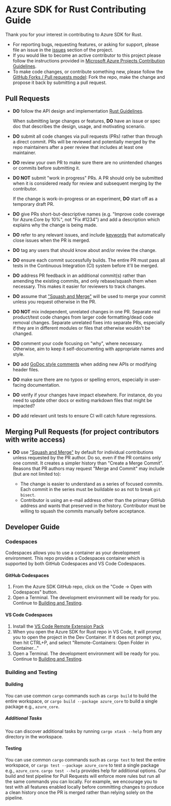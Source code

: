 # Azure SDK for Rust Contributing Guide

Thank you for your interest in contributing to Azure SDK for Rust.

- For reporting bugs, requesting features, or asking for support, please file an issue in the [issues](https://github.com/Azure/azure-sdk-for-rust/issues) section of the project.
- If you would like to become an active contributor to this project please follow the instructions provided in [Microsoft Azure Projects Contribution Guidelines](https://azure.github.io/azure-sdk/policies_opensource.html).
- To make code changes, or contribute something new, please follow the [GitHub Forks / Pull requests model](https://help.github.com/articles/fork-a-repo/): Fork the repo, make the change and propose it back by submitting a pull request.

## Pull Requests

- **DO** follow the API design and implementation [Rust Guidelines](https://azure.github.io/azure-sdk/rust_introduction.html).

  When submitting large changes or features, **DO** have an issue or spec doc that describes the design, usage, and motivating scenario.

- **DO** submit all code changes via pull requests (PRs) rather than through a direct commit. PRs will be reviewed and potentially merged by the repo maintainers after a peer review that includes at least one maintainer.
- **DO** review your own PR to make sure there are no unintended changes or commits before submitting it.
- **DO NOT** submit "work in progress" PRs. A PR should only be submitted when it is considered ready for review and subsequent merging by the contributor.

  If the change is work-in-progress or an experiment, **DO** start off as a temporary draft PR.

- **DO** give PRs short-but-descriptive names (e.g. "Improve code coverage for Azure.Core by 10%", not "Fix #1234") and add a description which explains why the change is being made.
- **DO** refer to any relevant issues, and include [keywords](https://help.github.com/articles/closing-issues-via-commit-messages/) that automatically close issues when the PR is merged.
- **DO** tag any users that should know about and/or review the change.
- **DO** ensure each commit successfully builds. The entire PR must pass all tests in the Continuous Integration (CI) system before it'll be merged.
- **DO** address PR feedback in an additional commit(s) rather than amending the existing commits, and only rebase/squash them when necessary. This makes it easier for reviewers to track changes.
- **DO** assume that ["Squash and Merge"](https://github.com/blog/2141-squash-your-commits) will be used to merge your commit unless you request otherwise in the PR.
- **DO NOT** mix independent, unrelated changes in one PR. Separate real product/test code changes from larger code formatting/dead code removal changes. Separate unrelated fixes into separate PRs, especially if they are in different modules or files that otherwise wouldn't be changed.
- **DO** comment your code focusing on "why", where necessary. Otherwise, aim to keep it self-documenting with appropriate names and style.
- **DO** add [GoDoc style comments](https://azure.github.io/azure-sdk/golang_introduction.html#documentation-style) when adding new APIs or modifying header files.
- **DO** make sure there are no typos or spelling errors, especially in user-facing documentation.
- **DO** verify if your changes have impact elsewhere. For instance, do you need to update other docs or exiting markdown files that might be impacted?
- **DO** add relevant unit tests to ensure CI will catch future regressions.

## Merging Pull Requests (for project contributors with write access)

- **DO** use ["Squash and Merge"](https://github.com/blog/2141-squash-your-commits) by default for individual contributions unless requested by the PR author.
  Do so, even if the PR contains only one commit. It creates a simpler history than "Create a Merge Commit".
  Reasons that PR authors may request "Merge and Commit" may include (but are not limited to):

  - The change is easier to understand as a series of focused commits. Each commit in the series must be buildable so as not to break `git bisect`.
  - Contributor is using an e-mail address other than the primary GitHub address and wants that preserved in the history. Contributor must be willing to squash the commits manually before acceptance.

## Developer Guide

### Codespaces

Codespaces allows you to use a container as your development environment. This repo provides a Codespaces container which is supported by both GitHub Codespaces and VS Code Codespaces.

#### GitHub Codespaces

1. From the Azure SDK GitHub repo, click on the "Code -> Open with Codespaces" button.
1. Open a Terminal. The development environment will be ready for you. Continue to [Building and Testing](https://github.com/Azure/azure-sdk-for-rust/blob/feature/track2/CONTRIBUTING.md#building-and-testing).

#### VS Code Codespaces

1. Install the [VS Code Remote Extension Pack](https://marketplace.visualstudio.com/items?itemName=ms-vscode-remote.vscode-remote-extensionpack)
1. When you open the Azure SDK for Rust repo in VS Code, it will prompt you to open the project in the Dev Container. If it does not prompt you, then hit CTRL+P, and select "Remote-Containers: Open Folder in Container..."
1. Open a Terminal. The development environment will be ready for you. Continue to [Building and Testing](https://github.com/Azure/azure-sdk-for-rust/blob/feature/track2/CONTRIBUTING.md#building-and-testing).

### Building and Testing

#### Building

You can use common `cargo` commands such as `cargo build` to build the entire workspace, or `cargo build --package azure_core` to build a single package e.g., `azure_core`.

##### Additional Tasks

You can discover additional tasks by running `cargo xtask --help` from any directory in the workspace.

#### Testing

You can use common `cargo` commands such as `cargo test` to test the entire workspace, or `cargo test --package azure_core` to test a single package e.g., `azure_core`. `cargo test --help` provides help for additional options.
Our build and test pipeline for Pull Requests will enforce more rules but run all the same commands you can locally. For example, we encourage you to test with all features enabled locally before committing changes to produce a clean history once the PR is merged rather than relying solely on the pipeline.
